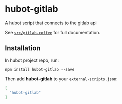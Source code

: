 # hubot-gitlab

A hubot script that connects to the gitlab api

See [`src/gitlab.coffee`](src/gitlab.coffee) for full documentation.

## Installation

In hubot project repo, run:

`npm install hubot-gitlab --save`

Then add **hubot-gitlab** to your `external-scripts.json`:

```json
[
  "hubot-gitlab"
]
```
